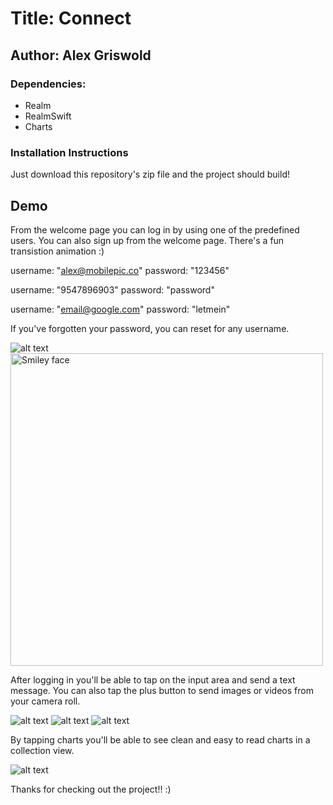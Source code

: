 # Title: Connect 
## Author: Alex Griswold 
### Dependencies: 
- Realm 
- RealmSwift
- Charts

### Installation Instructions
Just download this repository's zip file and the project should build! 

## Demo

From the welcome page you can log in by using one of the predefined users. 
You can also sign up from the welcome page. There's a fun transistion animation :)

username: "alex@mobilepic.co"
password: "123456"
        
username: "9547896903"
password: "password"
        
username: "email@google.com"
password: "letmein"

If you've forgotten your password, you can reset for any username.

![alt text](https://s3.amazonaws.com/griswold-github/IMG_1471.jpg "Welcome Page")
<img src="https://s3.amazonaws.com/griswold-github/IMG_1472.PNG" alt="Smiley face" height="500px" align="top">

After logging in you'll be able to tap on the input area and send a text message. You can also tap the plus button to send images or videos from your camera roll. 

![alt text](https://s3.amazonaws.com/griswold-github/IMG_1465.jpg "Messenger View")
![alt text](https://s3.amazonaws.com/griswold-github/IMG_1466.jpg "Plus Button")
![alt text](https://s3.amazonaws.com/griswold-github/IMG_1467.jpg "Image View")

By tapping charts you'll be able to see clean and easy to read charts in a collection view. 

![alt text](https://s3.amazonaws.com/griswold-github/IMG_1469.jpg "Image View")


Thanks for checking out the project!! :)
